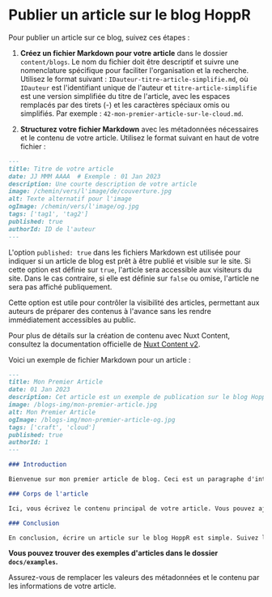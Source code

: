 # Publier un article sur le blog HoppR

Pour publier un article sur ce blog, suivez ces étapes :

1. **Créez un fichier Markdown pour votre article** dans le dossier `content/blogs`. Le nom du fichier doit être descriptif et suivre une nomenclature spécifique pour faciliter l'organisation et la recherche. Utilisez le format suivant : `IDauteur-titre-article-simplifie.md`, où `IDauteur` est l'identifiant unique de l'auteur et `titre-article-simplifie` est une version simplifiée du titre de l'article, avec les espaces remplacés par des tirets (-) et les caractères spéciaux omis ou simplifiés. Par exemple : `42-mon-premier-article-sur-le-cloud.md`.

2. **Structurez votre fichier Markdown** avec les métadonnées nécessaires et le contenu de votre article. Utilisez le format suivant en haut de votre fichier :

```markdown
---
title: Titre de votre article
date: JJ MMM AAAA  # Exemple : 01 Jan 2023
description: Une courte description de votre article
image: /chemin/vers/l'image/de/couverture.jpg
alt: Texte alternatif pour l'image
ogImage: /chemin/vers/l'image/og.jpg
tags: ['tag1', 'tag2']
published: true
authorId: ID de l'auteur
---
```

L'option `published: true` dans les fichiers Markdown est utilisée pour indiquer si un article de blog est prêt à être publié et visible sur le site. Si cette option est définie sur `true`, l'article sera accessible aux visiteurs du site. Dans le cas contraire, si elle est définie sur `false` ou omise, l'article ne sera pas affiché publiquement.

Cette option est utile pour contrôler la visibilité des articles, permettant aux auteurs de préparer des contenus à l'avance sans les rendre immédiatement accessibles au public.

Pour plus de détails sur la création de contenu avec Nuxt Content, consultez la documentation officielle de [Nuxt Content v2](https://content.nuxtjs.org/).

Voici un exemple de fichier Markdown pour un article :

```markdown:content/blogs/mon-premier-article.md
---
title: Mon Premier Article
date: 01 Jan 2023
description: Cet article est un exemple de publication sur le blog HoppR.
image: /blogs-img/mon-premier-article.jpg
alt: Mon Premier Article
ogImage: /blogs-img/mon-premier-article-og.jpg
tags: ['craft', 'cloud']
published: true
authorId: 1
---

### Introduction

Bienvenue sur mon premier article de blog. Ceci est un paragraphe d'introduction où je parle de ce que vous allez apprendre.

### Corps de l'article

Ici, vous écrivez le contenu principal de votre article. Vous pouvez ajouter des sous-titres, des listes, des images, et plus encore.

### Conclusion

En conclusion, écrire un article sur le blog HoppR est simple. Suivez les étapes mentionnées ci-dessus pour publier votre propre article.
```

**Vous pouvez trouver des exemples d'articles dans le dossier `docs/examples`.**

Assurez-vous de remplacer les valeurs des métadonnées et le contenu par les informations de votre article.
